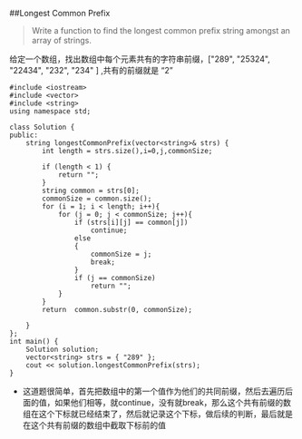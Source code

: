 ##Longest Common Prefix  

>Write a function to find the longest common prefix string amongst an array of strings.

给定一个数组，找出数组中每个元素共有的字符串前缀，["289", "25324", "22434", "232", "234" ] ,共有的前缀就是 “2”


```
#include <iostream>
#include <vector>
#include <string>
using namespace std;

class Solution {
public:
    string longestCommonPrefix(vector<string>& strs) {
        int length = strs.size(),i=0,j,commonSize;

        if (length < 1) {
            return "";
        }
        string common = strs[0];
        commonSize = common.size();
        for (i = 1; i < length; i++){
            for (j = 0; j < commonSize; j++){
                if (strs[i][j] == common[j])
                    continue;
                else
                {
                    commonSize = j;
                    break;
                }
                if (j == commonSize)
                    return "";
            }
        }
        return  common.substr(0, commonSize);
        
    }
};
int main() {
    Solution solution;
    vector<string> strs = { "289" };
    cout << solution.longestCommonPrefix(strs);
}
```

* 这道题很简单，首先把数组中的第一个值作为他们的共同前缀，然后去遍历后面的值，如果他们相等，就continue，没有就break，那么这个共有前缀的数组在这个下标就已经结束了，然后就记录这个下标，做后续的判断，最后就是在这个共有前缀的数组中截取下标前的值
